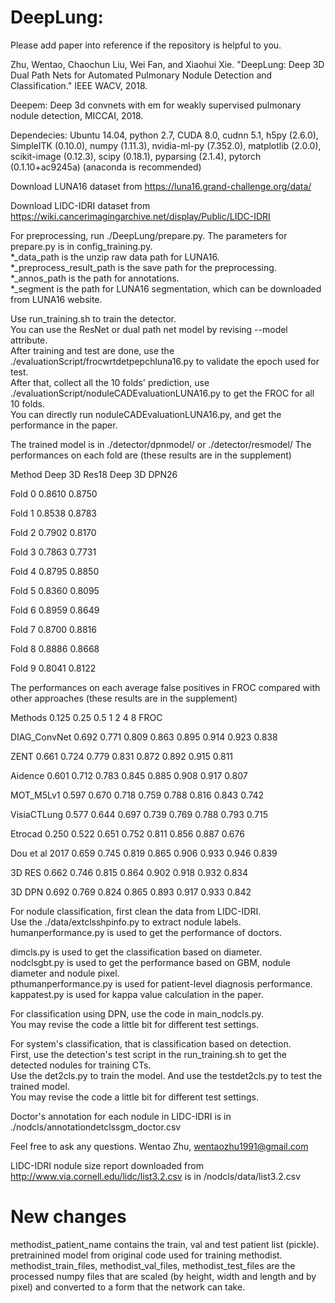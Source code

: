 # DeepLung:

Please add paper into reference if the repository is helpful to you.

Zhu, Wentao, Chaochun Liu, Wei Fan, and Xiaohui Xie. "DeepLung: Deep 3D Dual Path Nets for Automated Pulmonary Nodule Detection and Classification." IEEE WACV, 2018.

Deepem: Deep 3d convnets with em for weakly supervised pulmonary nodule detection, MICCAI, 2018.

Dependecies: Ubuntu 14.04, python 2.7, CUDA 8.0, cudnn 5.1, h5py (2.6.0), SimpleITK (0.10.0), numpy (1.11.3), nvidia-ml-py (7.352.0), matplotlib (2.0.0), scikit-image (0.12.3), scipy (0.18.1), pyparsing (2.1.4), pytorch (0.1.10+ac9245a) (anaconda is recommended)

Download LUNA16 dataset from https://luna16.grand-challenge.org/data/

Download LIDC-IDRI dataset from https://wiki.cancerimagingarchive.net/display/Public/LIDC-IDRI

For preprocessing, run ./DeepLung/prepare.py. The parameters for prepare.py is in config_training.py.<br />
*_data_path is the unzip raw data path for LUNA16.<br />
*_preprocess_result_path is the save path for the preprocessing.<br />
*_annos_path is the path for annotations.<br />
*_segment is the path for LUNA16 segmentation, which can be downloaded from LUNA16 website.

Use run_training.sh to train the detector.<br />
You can use the ResNet or dual path net model by revising --model attribute.<br />
After training and test are done, use the ./evaluationScript/frocwrtdetpepchluna16.py to validate the epoch used for test.<br />
After that, collect all the 10 folds' prediction, use ./evaluationScript/noduleCADEvaluationLUNA16.py to get the FROC for all 10 folds.<br />
You can directly run noduleCADEvaluationLUNA16.py, and get the performance in the paper.

The trained model is in ./detector/dpnmodel/ or ./detector/resmodel/
The performances on each fold are (these results are in the supplement)

Method	Deep 3D Res18	Deep 3D DPN26

Fold 0	0.8610	      0.8750

Fold 1	0.8538	      0.8783

Fold 2	0.7902      	0.8170

Fold 3	0.7863      	0.7731

Fold 4	0.8795	      0.8850

Fold 5	0.8360  	    0.8095

Fold 6	0.8959  	    0.8649

Fold 7	0.8700      	0.8816

Fold 8	0.8886	      0.8668

Fold 9	0.8041    	  0.8122

The performances on each average false positives in FROC compared with other approaches (these results are in the supplement)

Methods         0.125 0.25  0.5 1 2 4 8 FROC

DIAG_ConvNet    0.692 0.771 0.809 0.863 0.895 0.914 0.923 0.838

ZENT            0.661 0.724 0.779 0.831 0.872 0.892 0.915 0.811

Aidence         0.601 0.712 0.783 0.845 0.885 0.908 0.917 0.807

MOT_M5Lv1       0.597 0.670 0.718 0.759 0.788 0.816 0.843 0.742

VisiaCTLung     0.577 0.644 0.697 0.739 0.769 0.788 0.793 0.715

Etrocad         0.250 0.522 0.651 0.752 0.811 0.856 0.887 0.676

Dou et al 2017  0.659 0.745 0.819 0.865 0.906 0.933 0.946 0.839

3D RES          0.662 0.746 0.815 0.864 0.902 0.918 0.932 0.834

3D DPN          0.692 0.769 0.824 0.865 0.893 0.917 0.933 0.842

For nodule classification, first clean the data from LIDC-IDRI.<br />
Use the ./data/extclsshpinfo.py to extract nodule labels.<br />
humanperformance.py is used to get the performance of doctors. 

dimcls.py is used to get the classification based on diameter.<br />
nodclsgbt.py is used to get the performance based on GBM, nodule diameter and nodule pixel.<br />
pthumanperformance.py is used for patient-level diagnosis performance.<br />
kappatest.py is used for kappa value calculation in the paper.

For classification using DPN, use the code in main_nodcls.py.<br />
You may revise the code a little bit for different test settings.

For system's classification, that is classification based on detection.<br />
First, use the detection's test script in the run_training.sh to get the detected nodules for training CTs.<br />
Use the det2cls.py to train the model. And use the testdet2cls.py to test the trained model.<br />
You may revise the code a little bit for different test settings.

Doctor's annotation for each nodule in LIDC-IDRI is in ./nodcls/annotationdetclssgm_doctor.csv

Feel free to ask any questions. Wentao Zhu, wentaozhu1991@gmail.com

LIDC-IDRI nodule size report downloaded from 
http://www.via.cornell.edu/lidc/list3.2.csv is in /nodcls/data/list3.2.csv

# New changes
methodist_patient_name contains the train, val and test patient list (pickle).<br>
pretrainined model from original code used for training methodist. <br>
methodist_train_files, methodist_val_files, methodist_test_files are the processed numpy files that are scaled (by height, width and length and by pixel) and converted to a form that the network can take.<br>

